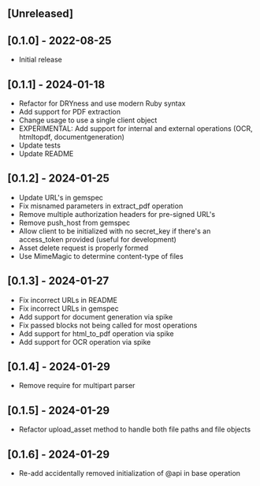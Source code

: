 ## [Unreleased]

## [0.1.0] - 2022-08-25

- Initial release

## [0.1.1] - 2024-01-18

- Refactor for DRYness and use modern Ruby syntax
- Add support for PDF extraction
- Change usage to use a single client object
- EXPERIMENTAL: Add support for internal and external operations (OCR, htmltopdf, documentgeneration)
- Update tests
- Update README

## [0.1.2] - 2024-01-25

- Update URL's in gemspec
- Fix misnamed parameters in extract_pdf operation
- Remove multiple authorization headers for pre-signed URL's
- Remove push_host from gemspec
- Allow client to be initialized with no secret_key if there's an access_token provided (useful for development)
- Asset delete request is properly formed
- Use MimeMagic to determine content-type of files

## [0.1.3] - 2024-01-27

- Fix incorrect URLs in README
- Fix incorrect URLs in gemspec
- Add support for document generation via spike
- Fix passed blocks not being called for most operations
- Add support for html_to_pdf operation via spike
- Add support for OCR operation via spike

## [0.1.4] - 2024-01-29

- Remove require for multipart parser

## [0.1.5] - 2024-01-29

- Refactor upload_asset method to handle both file paths and file objects

## [0.1.6] - 2024-01-29

- Re-add accidentally removed initialization of @api in base operation